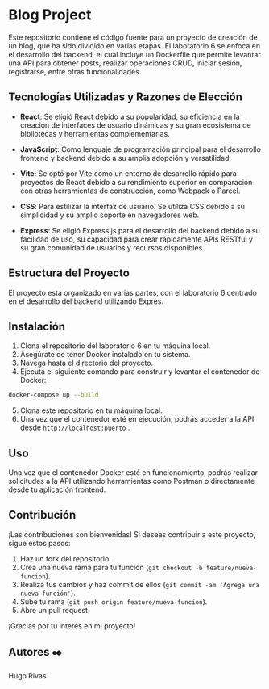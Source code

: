 # Blog Project

Este repositorio contiene el código fuente para un proyecto de creación de un blog, que ha sido dividido en varias etapas. El laboratorio 6 se enfoca en el desarrollo del backend, el cual incluye un Dockerfile que permite levantar una API para obtener posts, realizar operaciones CRUD, iniciar sesión, registrarse, entre otras funcionalidades.

## Tecnologías Utilizadas y Razones de Elección

- **React**: Se eligió React debido a su popularidad, su eficiencia en la creación de interfaces de usuario dinámicas y su gran ecosistema de bibliotecas y herramientas complementarias.
  
- **JavaScript**: Como lenguaje de programación principal para el desarrollo frontend y backend debido a su amplia adopción y versatilidad.

- **Vite**: Se optó por Vite como un entorno de desarrollo rápido para proyectos de React debido a su rendimiento superior en comparación con otras herramientas de construcción, como Webpack o Parcel.

- **CSS**: Para estilizar la interfaz de usuario. Se utiliza CSS debido a su simplicidad y su amplio soporte en navegadores web.

- **Express**: Se eligió Express.js para el desarrollo del backend debido a su facilidad de uso, su capacidad para crear rápidamente APIs RESTful y su gran comunidad de usuarios y recursos disponibles.


## Estructura del Proyecto

El proyecto está organizado en varias partes, con el laboratorio 6 centrado en el desarrollo del backend utilizando Expres.

## Instalación

1. Clona el repositorio del laboratorio 6  en tu máquina local.
2. Asegúrate de tener Docker instalado en tu sistema.
3. Navega hasta el directorio del proyecto.
4. Ejecuta el siguiente comando para construir y levantar el contenedor de Docker:

```bash
docker-compose up --build
```

5. Clona este repositorio en tu máquina local.
6. Una vez que el contenedor esté en ejecución, podrás acceder a la API desde `http://localhost:puerto` .

## Uso

Una vez que el contenedor Docker esté en funcionamiento, podrás realizar solicitudes a la API utilizando herramientas como Postman o directamente desde tu aplicación frontend.

## Contribución

¡Las contribuciones son bienvenidas! Si deseas contribuir a este proyecto, sigue estos pasos:

1. Haz un fork del repositorio.
2. Crea una nueva rama para tu función (`git checkout -b feature/nueva-funcion`).
3. Realiza tus cambios y haz commit de ellos (`git commit -am 'Agrega una nueva función'`).
4. Sube tu rama (`git push origin feature/nueva-funcion`).
5. Abre un pull request.



¡Gracias por tu interés en mi proyecto! 


## Autores ✒️
Hugo Rivas